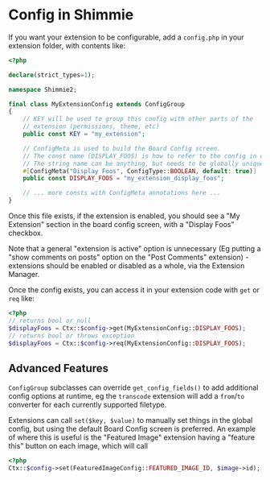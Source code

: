 # Config in Shimmie

If you want your extension to be configurable, add a `config.php` in your extension folder, with contents like:

```php
<?php

declare(strict_types=1);

namespace Shimmie2;

final class MyExtensionConfig extends ConfigGroup
{
    // KEY will be used to group this config with other parts of the
    // extension (permissions, theme, etc)
    public const KEY = "my_extension";

    // ConfigMeta is used to build the Board Config screen.
    // The const name (DISPLAY_FOOS) is how to refer to the config in code.
    // The string name can be anything, but needs to be globally unique.
    #[ConfigMeta("Display Foos", ConfigType::BOOLEAN, default: true)]
    public const DISPLAY_FOOS = "my_extension_display_foos";

    // ... more consts with ConfigMeta annotations here ...
}
```

Once this file exists, if the extension is enabled, you should see a "My Extension" section in the board config screen, with a "Display Foos" checkbox.

Note that a general "extension is active" option is unnecessary (Eg putting a "show comments on posts" option on the "Post Comments" extension) - extensions should be enabled or disabled as a whole, via the Extension Manager.

Once the config exists, you can access it in your extension code with `get` or `req` like:

```php
<?php
// returns bool or null
$displayFoos = Ctx::$config->get(MyExtensionConfig::DISPLAY_FOOS);
// returns bool or throws exception
$displayFoos = Ctx::$config->req(MyExtensionConfig::DISPLAY_FOOS);
```

## Advanced Features

`ConfigGroup` subclasses can override `get_config_fields()` to add additional config options at runtime, eg the `transcode` extension will add a `from`/`to` converter for each currently supported filetype.

Extensions can call `set($key, $value)` to manually set things in the global config, but using the default Board Config screen is preferred. An example of where this is useful is the "Featured Image" extension having a "feature this" button on each image, which will call

```php
<?php
Ctx::$config->set(FeaturedImageConfig::FEATURED_IMAGE_ID, $image->id);
```
